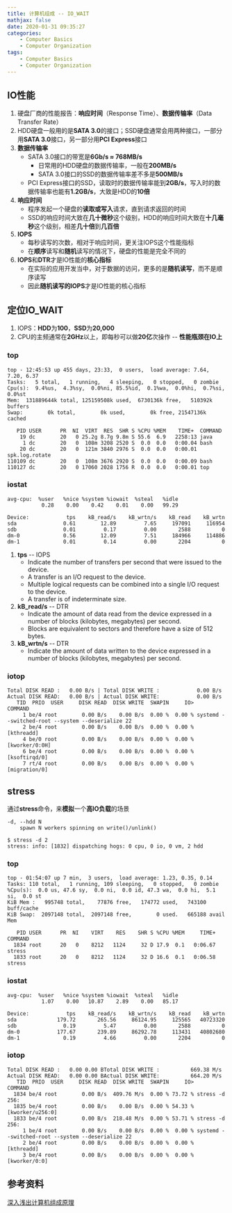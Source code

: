 ```yaml
---
title: 计算机组成 -- IO_WAIT
mathjax: false
date: 2020-01-31 09:35:27
categories:
    - Computer Basics
    - Computer Organization
tags:
    - Computer Basics
    - Computer Organization
---
```


## IO性能
1. 硬盘厂商的性能报告：**响应时间**（Response Time）、**数据传输率**（Data Transfer Rate）
2. HDD硬盘一般用的是**SATA 3.0**的接口；SSD硬盘通常会用两种接口，一部分用**SATA 3.0**接口，另一部分用**PCI Express**接口
3. **数据传输率**
   - SATA 3.0接口的带宽是**6Gb/s ≈ 768MB/s**
     - 日常用的HDD硬盘的数据传输率，一般在**200MB/s**
     - SATA 3.0接口的SSD的数据传输率差不多是**500MB/s**
   - PCI Express接口的SSD，读取时的数据传输率能到**2GB/s**，写入时的数据传输率也能有**1.2GB/s**，大致是HDD的**10倍**
4. **响应时间**
   - 程序发起一个硬盘的**读取或写入**请求，直到请求返回的时间
   - SSD的响应时间大致在**几十微秒**这个级别，HDD的响应时间大致在**十几毫秒**这个级别，相差**几十倍**到**几百倍**
5. **IOPS**
   - 每秒读写的次数，相对于响应时间，更关注IOPS这个性能指标
   - 在**顺序**读写和**随机**读写的情况下，硬盘的性能是完全不同的
6. **IOPS**和**DTR**才是IO性能的**核心指标**
   - 在实际的应用开发当中，对于数据的访问，更多的是**随机读写**，而不是顺序读写
   - 因此**随机读写的IOPS**才是IO性能的核心指标

<!-- more -->

## 定位IO_WAIT
1. IOPS：**HDD**为**100**，**SSD**为**20,000**
2. CPU的主频通常在**2GHz**以上，即每秒可以做**20亿**次操作 -- **性能瓶颈在IO上**

### top
```
top - 12:45:53 up 455 days, 23:33,  0 users,  load average: 7.64, 7.20, 6.37
Tasks:   5 total,   1 running,   4 sleeping,   0 stopped,   0 zombie
Cpu(s):  9.4%us,  4.3%sy,  0.0%ni, 85.5%id,  0.1%wa,  0.0%hi,  0.7%si,  0.0%st
Mem:  131889644k total, 125159508k used,  6730136k free,   510392k buffers
Swap:        0k total,        0k used,        0k free, 21547136k cached

   PID USER      PR  NI  VIRT  RES  SHR S %CPU %MEM    TIME+  COMMAND
    19 dc        20   0 25.2g 8.7g 9.8m S 55.6  6.9   2258:13 java
     1 dc        20   0  108m 3208 2520 S  0.0  0.0   0:00.04 bash
    20 dc        20   0  121m 3840 2976 S  0.0  0.0   0:00.01 spk.log.rotate
110109 dc        20   0  108m 3676 2920 S  0.0  0.0   0:00.09 bash
110127 dc        20   0 17060 2028 1756 R  0.0  0.0   0:00.01 top
```

### iostat
```
avg-cpu:  %user   %nice %system %iowait  %steal   %idle
           0.28    0.00    0.42    0.01    0.00   99.29

Device:            tps    kB_read/s    kB_wrtn/s    kB_read    kB_wrtn
sda               0.61        12.89         7.65     197091     116954
sdb               0.01         0.17         0.00       2588          0
dm-0              0.56        12.09         7.51     184966     114886
dm-1              0.01         0.14         0.00       2204          0
```
1. **tps** -- IOPS
    - Indicate the number of transfers per second that were issued to the device.
    - A transfer is an I/O request to the device.
    - Multiple logical requests can be combined into a  single  I/O request to the device.
    - A transfer is of indeterminate size.
2. **kB_read/s** -- DTR
   - Indicate the amount of data read from the device expressed in a number of blocks (kilobytes, megabytes) per second.
   - Blocks are equivalent to sectors and therefore have a size of 512 bytes.
3. **kB_wrtn/s** -- DTR
   - Indicate the amount of data written to the device expressed in a number of blocks (kilobytes, megabytes) per second.

### iotop
```
Total DISK READ :	0.00 B/s | Total DISK WRITE :            0.00 B/s
Actual DISK READ:	0.00 B/s | Actual DISK WRITE:            0.00 B/s
   TID  PRIO  USER     DISK READ  DISK WRITE  SWAPIN     IO>    COMMAND
     1 be/4 root        0.00 B/s    0.00 B/s  0.00 %  0.00 % systemd --switched-root --system --deserialize 22
     2 be/4 root        0.00 B/s    0.00 B/s  0.00 %  0.00 % [kthreadd]
     4 be/0 root        0.00 B/s    0.00 B/s  0.00 %  0.00 % [kworker/0:0H]
     6 be/4 root        0.00 B/s    0.00 B/s  0.00 %  0.00 % [ksoftirqd/0]
     7 rt/4 root        0.00 B/s    0.00 B/s  0.00 %  0.00 % [migration/0]
```

## stress
通过**stress**命令，来**模拟**一个**高IO负载**的场景
```
-d, --hdd N
    spawn N workers spinning on write()/unlink()
```
```
$ stress -d 2
stress: info: [1832] dispatching hogs: 0 cpu, 0 io, 0 vm, 2 hdd
```

### top
```
top - 01:54:07 up 7 min,  3 users,  load average: 1.23, 0.35, 0.14
Tasks: 110 total,   1 running, 109 sleeping,   0 stopped,   0 zombie
%Cpu(s):  0.0 us, 47.6 sy,  0.0 ni,  0.0 id, 47.3 wa,  0.0 hi,  5.1 si,  0.0 st
KiB Mem :   995748 total,    77876 free,   174772 used,   743100 buff/cache
KiB Swap:  2097148 total,  2097148 free,        0 used.   665188 avail Mem

   PID USER      PR  NI    VIRT    RES    SHR S %CPU %MEM     TIME+ COMMAND
  1834 root      20   0    8212   1124     32 D 17.9  0.1   0:06.67 stress
  1833 root      20   0    8212   1124     32 D 16.6  0.1   0:06.58 stress
```

### iostat
```
avg-cpu:  %user   %nice %system %iowait  %steal   %idle
           1.07    0.00   10.87    2.89    0.00   85.17

Device:            tps    kB_read/s    kB_wrtn/s    kB_read    kB_wrtn
sda             179.72       265.56     86124.95     125565   40723320
sdb               0.19         5.47         0.00       2588          0
dm-0            177.67       239.89     86292.78     113431   40802680
dm-1              0.19         4.66         0.00       2204          0
```

### iotop
```
Total DISK READ :	0.00 0.00 BTotal DISK WRITE :          669.38 M/s
Actual DISK READ:	0.00 0.00 BActual DISK WRITE:          664.20 M/s
   TID  PRIO  USER     DISK READ  DISK WRITE  SWAPIN     IO>    COMMAND
  1834 be/4 root        0.00 B/s  409.76 M/s  0.00 % 73.72 % stress -d 256:
  1835 be/4 root        0.00 B/s    0.00 B/s  0.00 % 54.33 % [kworker/u256:0]
  1833 be/4 root        0.00 B/s  218.48 M/s  0.00 % 53.71 % stress -d 256:
     1 be/4 root        0.00 B/s    0.00 B/s  0.00 %  0.00 % systemd --switched-root --system --deserialize 22
     2 be/4 root        0.00 B/s    0.00 B/s  0.00 %  0.00 % [kthreadd]
     3 be/4 root        0.00 B/s    0.00 B/s  0.00 %  0.00 % [kworker/0:0]
```

## 参考资料
[深入浅出计算机组成原理](https://time.geekbang.org/column/intro/100026001)